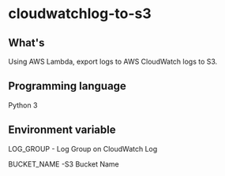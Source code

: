 # cloudwatchlog-to-s3

## What's

Using AWS Lambda, export logs to AWS CloudWatch logs to S3.

## Programming language
Python 3

## Environment variable
LOG_GROUP - Log Group on CloudWatch Log

BUCKET_NAME -S3 Bucket Name
